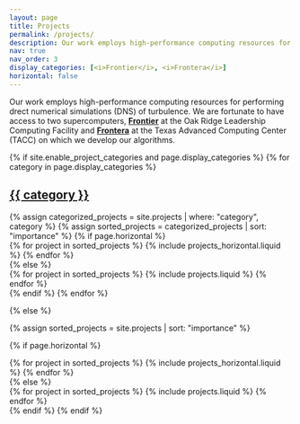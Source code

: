 ```yaml
---
layout: page
title: Projects
permalink: /projects/
description: Our work employs high-performance computing resources for performing drect numerical simulations (DNS) of turbulence. We are fortunate to have access to two supercomputers, <a href='https://www.olcf.ornl.gov/frontier/'><b>Frontier</b></a> at the Oak Ridge Leadership Computing Facility and <a href='https://tacc.utexas.edu/systems/frontera/'><b>Frontera</b></a> at the Texas Advanced Computing Center (TACC) on which we develop our algorithms. 
nav: true
nav_order: 3
display_categories: [<i>Frontier</i>, <i>Frontera</i>]
horizontal: false
---
```

Our work employs high-performance computing resources for performing drect numerical simulations (DNS) of turbulence. We are fortunate to have access to two supercomputers, <a href='https://www.olcf.ornl.gov/frontier/'><b>Frontier</b></a> at the Oak Ridge Leadership Computing Facility and <a href='https://tacc.utexas.edu/systems/frontera/'><b>Frontera</b></a> at the Texas Advanced Computing Center (TACC) on which we develop our algorithms. 

<!-- pages/projects.md -->
<div class="projects">
{% if site.enable_project_categories and page.display_categories %}
  <!-- Display categorized projects -->
  {% for category in page.display_categories %}
  <a id="{{ category }}" href=".#{{ category }}">
    <h2 class="category">{{ category }}</h2>
  </a>
  {% assign categorized_projects = site.projects | where: "category", category %}
  {% assign sorted_projects = categorized_projects | sort: "importance" %}
  <!-- Generate cards for each project -->
  {% if page.horizontal %}
  <div class="container">
    <div class="row row-cols-1 row-cols-md-2">
    {% for project in sorted_projects %}
      {% include projects_horizontal.liquid %}
    {% endfor %}
    </div>
  </div>
  {% else %}
  <div class="row row-cols-1 row-cols-md-3">
    {% for project in sorted_projects %}
      {% include projects.liquid %}
    {% endfor %}
  </div>
  {% endif %}
  {% endfor %}

{% else %}

<!-- Display projects without categories -->

{% assign sorted_projects = site.projects | sort: "importance" %}

  <!-- Generate cards for each project -->

{% if page.horizontal %}

  <div class="container">
    <div class="row row-cols-1 row-cols-md-2">
    {% for project in sorted_projects %}
      {% include projects_horizontal.liquid %}
    {% endfor %}
    </div>
  </div>
  {% else %}
  <div class="row row-cols-1 row-cols-md-3">
    {% for project in sorted_projects %}
      {% include projects.liquid %}
    {% endfor %}
  </div>
  {% endif %}
{% endif %}
</div>
